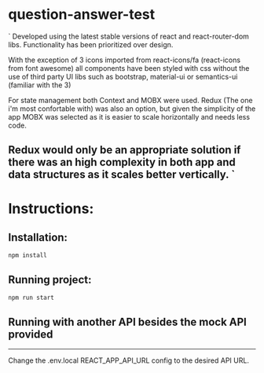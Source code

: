 # question-answer-test
`
Developed using the latest stable versions of react and react-router-dom libs.
Functionality has been prioritized over design.

With the exception of 3 icons imported from react-icons/fa (react-icons from font awesome) all components
have been styled with css without the use of third party UI libs such as bootstrap, material-ui or semantics-ui 
(familiar with the 3)

For state management both Context and MOBX were used. Redux (The one i'm most confortable with) 
was also an option, but given the simplicity of the app
MOBX was selected as it is easier to scale horizontally and needs less code.

Redux would only be an appropriate solution if there was an high complexity in both app and data structures as it scales better vertically.
`
---
# Instructions:
## Installation:
```
npm install
```
## Running project:
```
npm run start
```
## Running with another API besides the mock API provided
---
Change the .env.local REACT_APP_API_URL config to the desired API URL.
